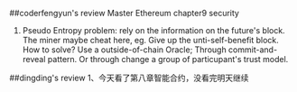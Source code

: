 ##coderfengyun's review
Master Ethereum chapter9 security
1. Pseudo Entropy problem: rely on the information on the future's block. The miner maybe cheat here, eg. Give up the unti-self-benefit block. 
   How to solve? Use a outside-of-chain Oracle; Through commit-and-reveal pattern. Or through change a group of particupant's trust model.

##dingding's review
1、今天看了第八章智能合约，没看完明天继续
